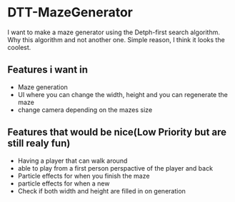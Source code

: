 # DTT-MazeGenerator

I want to make a maze generator using the Detph-first search algorithm. Why this algorithm and not another one. Simple reason, I think it looks the coolest.

## Features i want in 
* Maze generation
* UI where you can change the width, height and you can  regenerate the maze
* change camera depending on the mazes size

## Features that would be nice(Low Priority but are still realy fun)
* Having a player that can walk around
* able to play from a first person perspactive of the player and back
* Particle effects for when you finish the maze
* particle effects for when a new 
* Check if both width and height are filled in on generation
